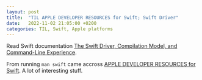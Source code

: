```yaml
---
layout: post
title:  "TIL APPLE DEVELOPER RESOURCES for Swift; Swift Driver"
date:   2022-11-02 21:05:00 +0200
categories: TIL, Swift, Apple platforms
---
```

Read Swift documentation [The Swift Driver, Compilation Model, and Command-Line Experience](https://github.com/apple/swift/blob/main/docs/Driver.md).

From running `man swift` came accross [APPLE DEVELOPER RESOURCES for Swift](https://developer.apple.com/swift/resources/). A lot of interesting stuff.
